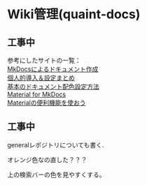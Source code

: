 # Wiki管理(quaint-docs)

## 工事中

参考にしたサイトの一覧：  
[MkDocsによるドキュメント作成](https://zenn.dev/mebiusbox/articles/81d977a72cee01)  
[個人的導入＆設定まとめ](https://dev.classmethod.jp/articles/mkdocs-and-material-for-mkdocs-tips-matome/#custom-theme)  
[基本のドキュメント配色設定方法](https://dev.classmethod.jp/articles/mkdocs-color-palette/)  
[Material for MkDocs](https://mebiusbox.github.io/MkDocsTest/material/#)  
[Materialの便利機能を使おう](https://mkdocs.nakaken88.com/material/extensions/)  

## 工事中

generalレポジトリについても書く.

オレンジ色なの直した？？？

上の検索バーの色を見やすくする。  
